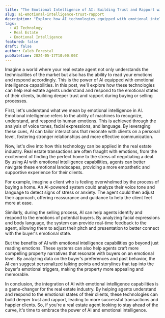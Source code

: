 ```yaml
---
title: "The Emotional Intelligence of AI: Building Trust and Rapport with Clients"
slug: ai-emotional-intelligence-trust-rapport
description: "Explore how AI technologies equipped with emotional intelligence capabilities can help real estate agents understand and respond to the emotional states of their clients."
tags:
  - AI Technology
  - Real Estate
  - Emotional Intelligence
featured: false
draft: false
author: Caleb Forestal
pubDatetime: 2024-05-17T10:00:00Z
---
```


Imagine a world where your real estate agent not only understands the technicalities of the market but also has the ability to read your emotions and respond accordingly. This is the power of AI equipped with emotional intelligence capabilities. In this post, we'll explore how these technologies can help real estate agents understand and respond to the emotional states of their clients, building deeper trust and rapport during buying or selling processes.

First, let's understand what we mean by emotional intelligence in AI. Emotional intelligence refers to the ability of machines to recognize, understand, and respond to human emotions. This is achieved through the analysis of voice tones, facial expressions, and language. By leveraging these cues, AI can tailor interactions that resonate with clients on a personal level, fostering stronger relationships and more effective communication.

Now, let's dive into how this technology can be applied in the real estate industry. Real estate transactions are often fraught with emotions, from the excitement of finding the perfect home to the stress of negotiating a deal. By using AI with emotional intelligence capabilities, agents can better navigate these emotional landscapes, providing a more empathetic and supportive experience for their clients.

For example, imagine a client who is feeling overwhelmed by the process of buying a home. An AI-powered system could analyze their voice tone and language to detect signs of stress or anxiety. The agent could then adjust their approach, offering reassurance and guidance to help the client feel more at ease.

Similarly, during the selling process, AI can help agents identify and respond to the emotions of potential buyers. By analyzing facial expressions and body language, the system can provide real-time feedback to the agent, allowing them to adjust their pitch and presentation to better connect with the buyer's emotional state.

But the benefits of AI with emotional intelligence capabilities go beyond just reading emotions. These systems can also help agents craft more compelling property narratives that resonate with buyers on an emotional level. By analyzing data on the buyer's preferences and past behavior, the AI can suggest personalized talking points and storylines that tap into the buyer's emotional triggers, making the property more appealing and memorable.

In conclusion, the integration of AI with emotional intelligence capabilities is a game-changer for the real estate industry. By helping agents understand and respond to the emotional states of their clients, these technologies can build deeper trust and rapport, leading to more successful transactions and happier clients. So, if you're a real estate agent looking to stay ahead of the curve, it's time to embrace the power of AI and emotional intelligence.